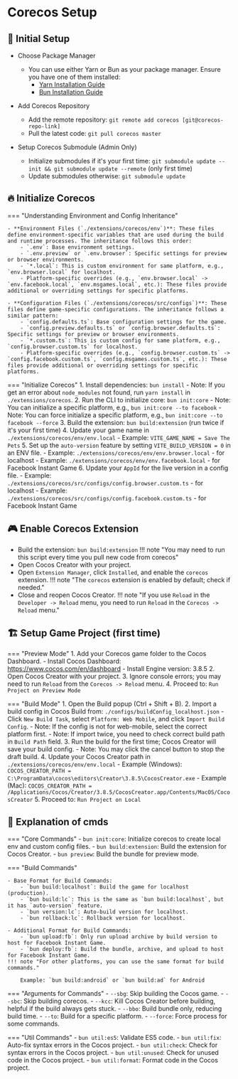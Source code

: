 # Corecos Setup 

## 🚀 Initial Setup

- Choose Package Manager
    - You can use either Yarn or Bun as your package manager. Ensure you have one of them installed:
        - [Yarn Installation Guide](https://classic.yarnpkg.com/en/docs/install)
        - [Bun Installation Guide](https://bun.sh/)

- Add Corecos Repository
    - Add the remote repository: `git remote add corecos [git@corecos-repo-link]`
    - Pull the latest code: `git pull corecos master`

- Setup Corecos Submodule (Admin Only)
    - Initialize submodules if it's your first time: `git submodule update --init && git submodule update --remote` (only first time)
    - Update submodules otherwise: `git submodule update`

## 🔥 Initialize Corecos

=== "Understanding Environment and Config Inheritance"

    - **Environment Files (`./extensions/corecos/env`)**: These files define environment-specific variables that are used during the build and runtime processes. The inheritance follows this order:
        - `.env`: Base environment settings.
        - `.env.preview` or `.env.browser`: Specific settings for preview or browser environments.
        - `*.local`: This is custom environment for same platform, e.g., `env.browser.local` for localhost.
        - Platform-specific overrides (e.g., `env.browser.local` -> `env.facebook.local`, `env.msgames.local`, etc.): These files provide additional or overriding settings for specific platforms.

    - **Configuration Files (`./extensions/corecos/src/configs`)**: These files define game-specific configurations. The inheritance follows a similar pattern:
        - `config.defaults.ts`: Base configuration settings for the game.
        - `config.preview.defaults.ts` or `config.browser.defaults.ts`: Specific settings for preview or browser environments.
        - `*.custom.ts`: This is custom config for same platform, e.g., `config.browser.custom.ts` for localhost.
        - Platform-specific overrides (e.g., `config.browser.custom.ts` -> `config.facebook.custom.ts`, `config.msgames.custom.ts`, etc.): These files provide additional or overriding settings for specific platforms.

=== "Initialize Corecos"
    1. Install dependencies: `bun install`
        - Note: If you get an error about `node_modules` not found, run `yarn install` in `./extensions/corecos`.
    2. Run the CLI to initialize core: `bun init:core`
        - Note: You can initialize a specific platform, e.g., `bun init:core --to facebook`
        - Note: You can force initialize a specific platform, e.g., `bun init:core --to facebook --force`
    3. Build the extension: `bun build:extension` (run twice if it's your first time)
    4. Update your game name in `./extensions/corecos/env/env.local`
        - Example: `VITE_GAME_NAME = Save The Pets`
    5. Set up the `auto-version` feature by setting `VITE_BUILD_VERSION = 0` in an ENV file.
        - Example: `./extensions/corecos/env/env.browser.local` - for localhost
        - Example: `./extensions/corecos/env/env.facebook.local` - for Facebook Instant Game
    6. Update your `AppId` for the live version in a config file.
        - Example: `./extensions/corecos/src/configs/config.browser.custom.ts` - for localhost
        - Example: `./extensions/corecos/src/configs/config.facebook.custom.ts` - for Facebook Instant Game

## 🎮 Enable Corecos Extension

- Build the extension: `bun build:extension`
!!! note "You may need to run this script every time you pull new code from corecos"
- Open Cocos Creator with your project.
- Open `Extension Manager`, click `Installed`, and enable the `corecos` extension.
!!! note "The `corecos` extension is enabled by default; check if needed."
- Close and reopen Cocos Creator.
!!! note "If you use `Reload` in the `Developer -> Reload` menu, you need to run `Reload` in the `Corecos -> Reload` menu."

## 🏗️ Setup Game Project (first time)
=== "Preview Mode"
    1. Add your Corecos game folder to the Cocos Dashboard.
        - Install Cocos Dashboard: https://www.cocos.com/en/dashboard
        - Install Engine version: 3.8.5
    2. Open Cocos Creator with your project.
    3. Ignore console errors; you may need to run `Reload` from the `Corecos -> Reload` menu.
    4. Proceed to: `Run Project on Preview Mode`

=== "Build Mode"
    1. Open the Build popup (Ctrl + Shift + B).
    2. Import a build config in Cocos Build from: `./configs/buildConfig_localhost.json`
        - Click `New Build Task`, select `Platform: Web Mobile`, and click `Import Build Config`.
        - Note: If the config is not for web-mobile, select the correct platform first.
        - Note: If import twice, you need to check correct build path in `Build Path` field.
    3. Run the build for the first time; Cocos Creator will save your build config.
        - Note: You may click the cancel button to stop the draft build.
    4. Update your Cocos Creator path in `./extensions/corecos/env/env.local`
        - Example (Windows): `COCOS_CREATOR_PATH = C:\ProgramData\cocos\editors\Creator\3.8.5\CocosCreator.exe`
        - Example (Mac): `COCOS_CREATOR_PATH = /Applications/Cocos/Creator/3.8.5/CocosCreator.app/Contents/MacOS/CocosCreator`
    5. Proceed to: `Run Project on Local`

## 📜 Explanation of cmds

=== "Core Commands"
    - `bun init:core`: Initialize corecos to create local env and custom config files.
    - `bun build:extension`: Build the extension for Cocos Creator.
    - `bun preview`: Build the bundle for preview mode.

=== "Build Commands"

    - Base Format for Build Commands:
        - `bun build:localhost`: Build the game for localhost (production).
        - `bun build:lc`: This is the same as `bun build:localhost`, but it has `auto-version` feature.
        - `bun version:lc`: Auto-build version for localhost.
        - `bun rollback:lc`: Rollback version for localhost.

    - Additional Format for Build Commands:
        - `bun upload:fb`: Only run upload archive by build version to host for Facebook Instant Game.
        - `bun deploy:fb`: Build the bundle, archive, and upload to host for Facebook Instant Game.
    !!! note "For other platforms, you can use the same format for build commands."

        Example: `bun build:android` or `bun build:ad` for Android


=== "Arguments for Commands"
    - `--sbg`: Skip building the Cocos game.
    - `--sbc`: Skip building corecos.
    - `--kcc`: Kill Cocos Creator before building, helpful if the build always gets stuck.
    - `--bbo`: Build bundle only, reducing build time.
    - `--to`: Build for a specific platform.
    - `--force`: Force process for some commands.

=== "Util Commands"
    - `bun util:es5`: Validate ES5 code.
    - `bun util:fix`: Auto-fix syntax errors in the Cocos project.
    - `bun util:check`: Check for syntax errors in the Cocos project.
    - `bun util:unused`: Check for unused code in the Cocos project.
    - `bun util:format`: Format code in the Cocos project.


